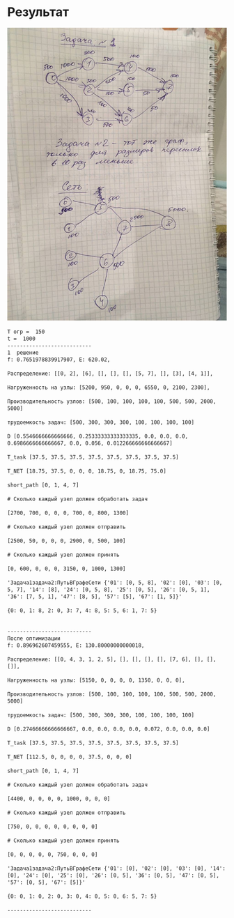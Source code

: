 # Результат
![png](1.png)


    T огр =  150
    t =  1000
    ---------------------------
    1  решение
    f: 0.7651978839917907, E: 620.02, 
 
    Распределение: [[0, 2], [6], [], [], [], [5, 7], [], [3], [4, 1]], 

    Нагруженность на узлы: [5200, 950, 0, 0, 0, 6550, 0, 2100, 2300], 

    Производительность узлов: [500, 100, 100, 100, 100, 500, 500, 2000, 5000]

    трудоемкость задач: [500, 300, 300, 300, 100, 100, 100, 100]

    D [0.5546666666666666, 0.25333333333333335, 0.0, 0.0, 0.0, 0.6986666666666667, 0.0, 0.056, 0.012266666666666667]

    T_task [37.5, 37.5, 37.5, 37.5, 37.5, 37.5, 37.5, 37.5]

    T_NET [18.75, 37.5, 0, 0, 0, 18.75, 0, 18.75, 75.0] 

    short_path [0, 1, 4, 7]

    # Сколько каждый узел должен обработать задач 

    [2700, 700, 0, 0, 0, 700, 0, 800, 1300]

    # Сколько каждый узел должен отправить

    [2500, 50, 0, 0, 0, 2900, 0, 500, 100] 

    # Сколько каждый узел должен принять 

    [0, 600, 0, 0, 0, 3150, 0, 1000, 1300]

    'Задача1задача2:ПутьВГрафеСети {'01': [0, 5, 8], '02': [0], '03': [0, 5, 7], '14': [8], '24': [0, 5, 8], '25': [0, 5], '26': [0, 5, 1], '36': [7, 5, 1], '47': [8, 5], '57': [5], '67': [1, 5]}' 

    {0: 0, 1: 8, 2: 0, 3: 7, 4: 8, 5: 5, 6: 1, 7: 5}

 
    ---------------------------
    После оптимизации
    f: 0.896962607459555, E: 130.80000000000018, 
 
    Распределение: [[0, 4, 3, 1, 2, 5], [], [], [], [], [7, 6], [], [], []], 

    Нагруженность на узлы: [5150, 0, 0, 0, 0, 1350, 0, 0, 0], 

    Производительность узлов: [500, 100, 100, 100, 100, 500, 500, 2000, 5000]

    трудоемкость задач: [500, 300, 300, 300, 100, 100, 100, 100]

    D [0.27466666666666667, 0.0, 0.0, 0.0, 0.0, 0.072, 0.0, 0.0, 0.0]

    T_task [37.5, 37.5, 37.5, 37.5, 37.5, 37.5, 37.5, 37.5]

    T_NET [112.5, 0, 0, 0, 0, 37.5, 0, 0, 0] 

    short_path [0, 1, 4, 7]

    # Сколько каждый узел должен обработать задач 

    [4400, 0, 0, 0, 0, 1000, 0, 0, 0]

    # Сколько каждый узел должен отправить

    [750, 0, 0, 0, 0, 0, 0, 0, 0] 

    # Сколько каждый узел должен принять 

    [0, 0, 0, 0, 0, 750, 0, 0, 0]

    'Задача1задача2:ПутьВГрафеСети {'01': [0], '02': [0], '03': [0], '14': [0], '24': [0], '25': [0], '26': [0, 5], '36': [0, 5], '47': [0, 5], '57': [0, 5], '67': [5]}' 

    {0: 0, 1: 0, 2: 0, 3: 0, 4: 0, 5: 0, 6: 5, 7: 5}

    ---------------------------